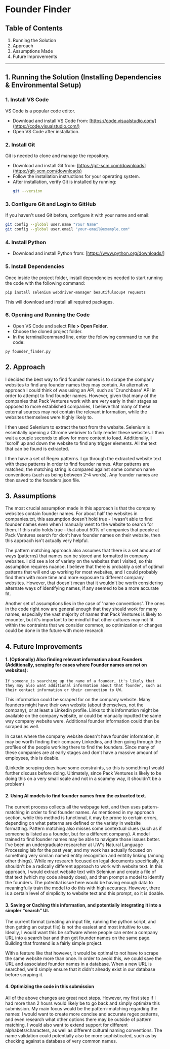 # Founder Finder

## Table of Contents
1. Running the Solution
2. Approach
3. Assumptions Made
4. Future Improvements
___
## 1. Running the Solution (Installing Dependencies & Environmental Setup)

 ### 1. Install VS Code
VS Code is a popular code editor.
- Download and install VS Code from: [https://code.visualstudio.com/](https://code.visualstudio.com/)
- Open VS Code after installation.

### 2. Install Git
Git is needed to clone and manage the repository.

- Download and install Git from: [https://git-scm.com/downloads](https://git-scm.com/downloads)
- Follow the installation instructions for your operating system.
- After installation, verify Git is installed by running:
  ```sh
  git --version
  ```

### 3. Configure Git and Login to GitHub
If you haven't used Git before, configure it with your name and email:

```sh
git config --global user.name "Your Name"
git config --global user.email "your-email@example.com"
```

### 4. Install Python

- Download and install Python from: [https://www.python.org/downloads/]




### 5. Install Dependencies

Once inside the project folder, install dependencies needed to start running the code with the following command:

```
pip install selenium webdriver-manager beautifulsoup4 requests
```
This will download and install all required packages.

### 6. Opening and Running the Code
- Open VS Code and select **File > Open Folder**.
- Choose the cloned project folder.
- In the terminal/command line, enter the following command to run the code:
 
```
py founder_finder.py
```


## 2. Approach

I decided the best way to find founder names is to scrape the company websites to find any founder names they may contain. 
An alternative approach I could think of was using an API, such as 'Crunchbase' API in order to attempt to find founder names. However, 
given that many of the companies that Pack Ventures work with are very early in their stages as opposed to more established companies, I believe that
many of these external sources may not contain the relevant information, while the websites themselves were highly likely to. 

I then used Selenium to extract the text from the website. Selenium is essentially opening a Chrome webriver to fully render these websites. I then wait 
a couple seconds to allow for more content to load. Additionally, I 'scroll' up and down the website to find any trigger elements. All the text that can be
found is extracted. 

I then have a set of Regex patterns. I go through the extracted website text with these patterns in order to find founder names. After patterns are matched, 
the matching string is compared against some common name conventions (such as being between 2-4 words). Any founder names are then saved to the 
founders.json file. 

## 3. Assumptions

The most crucial assumption made in this approach is that the company websites contain founder names. For about half the websites in companies.txt, this assumption
doesn't hold true - I wasn't able to find founder names even when I manually went to the website to search for them. If this ratio holds true - that about 50% of companies
that people at Pack Ventures search for don't have founder names on their website, then this approach isn't actually very helpful. 

The pattern matching approach also assumes that there is a set amount of ways (patterns) that names can be stored and formatted in company websites. I did see a lot of variety 
on the websites that I visited, so this assumption requires nuance. I believe that there is probably a set of optimal patterns that will end up working for most websites, and I 
could probably find them with more time and more exposure to different company websites. However, that doesn't mean that it wouldn't be worth considering alternate ways of identifying 
names, if any seemed to be a more accurate fit. 

Another set of assumptions lies in the case of 'name conventions'. The ones in the code right now are general enough that they should work for many names, especially the vast majority of 
names that Pack Ventures is likely to enounter, but it's important to be mindful that other cultures may not fit within the contraints that we consider common, so optimization or changes 
could be done in the future with more research. 


## 4. Future Improvements

#### 1. (Optionally) Also finding relevant information about Founders (Additionally, scraping for cases where Founder names are not on websites):

    If someone is searching up the name of a founder, it's likely that they may also want additional information about that founder, such as their contact information or their connection to UW.
   This information could be scraped for on the company website. Many founders might have their own website (about themselves, not the company), or at least a Linkedin profile. Links to this information
   might be available on the company website, or could be manually inputted the same way company website were. Additional founder information could then be scraped as well.

   In cases where the company website doesn't have founder information, it may be worth finding their company Linkedins, and then going through the profiles of the people working there to find the founders. 
   Since many of these companies are at early stages and don't have a massive amount of employees, this is doable. 

   (Linkedin scraping does have some constraints, so this is something I would further discuss before doing. Ultimately, since Pack Ventures is likely to be doing this on a very small scale and not in a scammy
   way, it shouldn't be a problem)

#### 2.  Using AI models to find founder names from the extracted text.

   The current process collects all the webpage text, and then uses pattern-matching in order to find founder names. As mentioned in my approach section, while this method is functional, it may be prone to certain errors, depending on what patterns are defined or the variety in website formatting. Pattern matching also misses some contextual clues (such as if someone is listed as a founder, but for a different company). A model trained to find founder names may be able to navigate those issues better. I've been an undergraduate researcher at UW's Natural Language Processing lab for the past year, and my work has actually focused on something very similar: named entity recognition and entitity linking (among other things). While my research focused on legal documents specifically, it shouldn't be a radically different approach to work with website text. In this approach, I would extract website text with Selenium and create a file of that text (which my code already does), and then prompt a model to identify the founders. The potential issue here would be having enough data to meaningfully train the model to do this with high accuracy. However, there is a certain level of simplicity to website text and this prompt, so it is doable.

#### 3. Saving or Caching this information, and potentially integrating it into a simpler "search" UI.

   The current format (creating an input file, running the python script, and then getting an output file) is not the easiest and most intuitive to use. Ideally, I would want this be software where people can enter a company URL into a search bar and then get founder names on the same page. Building that frontend is a fairly simple project.

   With a feature like that however, it would be optimal to not have to scrape the same website more than once. In order to avoid this, we could save the URL and associated founder names in a database. When a new URL is searched, we'd simply ensure that it didn't already exist in our database before scraping it.

#### 4. Optimizing the code in this submission
  
   All of the above changes are great next steps. However, my first step if I had more than 2 hours would likely be to go back and simply optimize this submission. My main focus would be the pattern-matching regarding the names: I would want to create more concise and accurate regex patterns, and even research what other options there may be outside of pattern matching. I would also want to extend support for different alphabets/characters, as well as different cultural naming conventions. The name validation could potentially also be more sophisticated, such as by checking against a database of very common names. 
      
      
